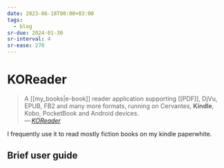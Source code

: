 ```yaml
---
date: 2023-06-18T00:00+03:00
tags:
  - blog
sr-due: 2024-01-30
sr-interval: 4
sr-ease: 270
---
```


# KOReader

> A [[my_books|e-book]] reader application supporting
> [[PDF]], DjVu, EPUB, FB2 and many more formats,
> running on Cervantes, **Kindle**, Kobo, PocketBook and Android devices.\
> — <cite>[KOReader](http://koreader.rocks/)</cite>

I frequently use it to read mostly fiction books on my
kindle paperwhite.

## Brief user guide
